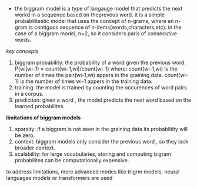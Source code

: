 - the biggram model is a type of langauge model that predicts the next workd in a sequence based on theprevous word. it is a simple probabilitestic model that uses the concept of n-grams, where an n-gram is contiguos sequence of n-items(words,characters,etc). in the case of a biggram model, n=2, so it considers paris of consecutive words. 

*key concepts*
1. biggram probability: the probability of a word given the previous word. 
P(wi|wi-1) = count(wi-1,wi)/count(wi-1)
where:
    count(wi-1,wi) is the number of times the pair(wi-1,wi) appers in the graining data.
    count(wi-1) is the number of times wi-1 appers in the training data. 
2. training: the model is trained by counting the occurences of word pairs in a corpus. 
3. prediction: given a word , the model predicts the next word based on the learned probabilites. 


**limitations of biggram models**

1. sparsity: if a biggram is not seen in the graining data its probablitity will be zero.
2. context: biggram models only consider the previous word , so they lack broader context. 
3. scalability: for large vocabularies, storing and computing bigram probabilites can be computationally expensive. 

to address limitations, more advanced modes like trigrm models, neural languagae models or transformers are used
